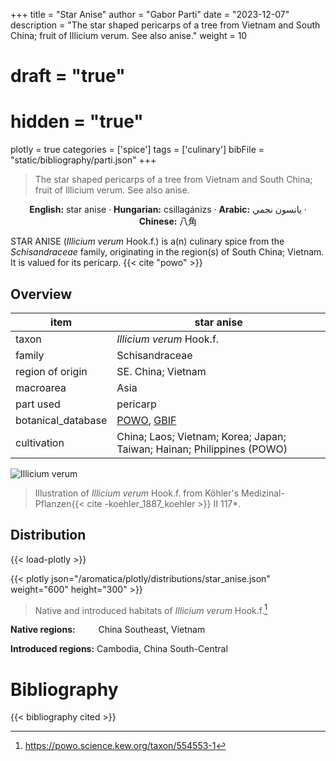 +++
title = "Star Anise"
author = "Gabor Parti"
date = "2023-12-07"
description = "The star shaped pericarps of a tree from Vietnam and South China; fruit of Illicium verum. See also anise."
weight = 10
# draft = "true"
# hidden = "true"
plotly = true
categories = ['spice']
tags = ['culinary']
bibFile = "static/bibliography/parti.json"
+++

>The star shaped pericarps of a tree from Vietnam and South China; fruit of Illicium verum. See also anise.

<center>

**English:** star anise · **Hungarian:** csillagánizs · **Arabic:** <span class="arabic-text" dir="rtl">يانسون نجمي</span> · **Chinese:** <span class="traditional-chinese-text">八角</span> 

</center>

STAR ANISE (*Illicium verum* Hook.f.) is a(n) culinary spice from the *Schisandraceae* family, originating in the region(s) of South China; Vietnam. It is valued for its pericarp. {{< cite "powo" >}}

## Overview

|       item       |                                            star anise                                           |
|------------------|-------------------------------------------------------------------------------------------------|
|       taxon      |                                     *Illicium verum* Hook.f.                                    |
|      family      |                                          Schisandraceae                                         |
| region of origin |                                        SE. China; Vietnam                                       |
|     macroarea    |                                               Asia                                              |
|     part used    |                                             pericarp                                            |
|botanical_database|[POWO](https://powo.science.kew.org/taxon/554553-1), [GBIF](https://www.gbif.org/species/2889756)|
|    cultivation   |              China; Laos; Vietnam; Korea; Japan; Taiwan; Hainan; Philippines (POWO)             |

![Illicium verum](/images/illustrations/star_anise.png?width=40rem "Illustration of Illicium verum from Köhler's Medizinal-Pflanzen")

>Illustration of *Illicium verum* Hook.f. from Köhler's Medizinal-Pflanzen{{< cite -koehler_1887_koehler >}} II 117*.

## Distribution

{{< load-plotly >}}

{{< plotly json="/aromatica/plotly/distributions/star_anise.json" weight="600" height="300" >}}

>Native and introduced habitats of *Illicium verum* Hook.f.[^powo]

[^powo]: https://powo.science.kew.org/taxon/554553-1

<p style="text-align:left;">

**Native regions:** &ensp; &ensp; &ensp; China Southeast, Vietnam

**Introduced regions:** Cambodia, China South-Central

</p>



# Bibliography

{{< bibliography cited >}}

